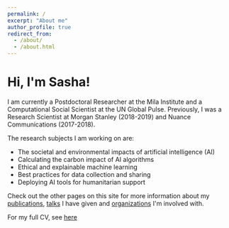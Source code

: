 ```yaml
---
permalink: /
excerpt: "About me"
author_profile: true
redirect_from: 
  - /about/
  - /about.html
---
```


Hi, I'm Sasha!
======
I am currently a Postdoctoral Researcher at the Mila Institute and a Computational Social Scientist at the UN Global Pulse. Previously, I was a Research Scientist at Morgan Stanley (2018-2019) and Nuance Communications (2017-2018).

The research subjects I am working on are:
* The societal and environmental impacts of artificial intelligence (AI)
* Calculating the carbon impact of AI algorithms
* Ethical and explainable machine learning
* Best practices for data collection and sharing
* Deploying AI tools for humanitarian support

Check out the other pages on this site for more information about my [publications](https://sashavor.github.io/publications/), [talks](https://sashavor.github.io/talks/) I have given and [organizations](https://www.example.com) I'm involved with.

For my full CV, see [here](https://sashavor.github.io/cv/)

